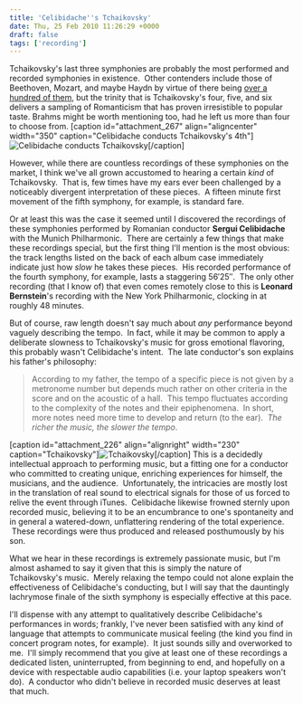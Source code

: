 ```yaml
---
title: 'Celibidache''s Tchaikovsky'
date: Thu, 25 Feb 2010 11:26:29 +0000
draft: false
tags: ['recording']
---
```


Tchaikovsky's last three symphonies are probably the most performed and recorded symphonies in existence.  Other contenders include those of Beethoven, Mozart, and maybe Haydn by virtue of there being [over a hundred of them](http://en.wikipedia.org/wiki/List_of_symphonies_by_Joseph_Haydn "List of Haydn symphonies"), but the trinity that is Tchaikovsky's four, five, and six delivers a sampling of Romanticism that has proven irresistible to popular taste. Brahms might be worth mentioning too, had he left us more than four to choose from. \[caption id="attachment\_267" align="aligncenter" width="350" caption="Celibidache conducts Tchaikovsky's 4th"\]![Celibidache conducts Tchaikovsky](https://alexchao-blog-media.s3.amazonaws.com/2021/07/0634f-celibidache-tchaikovsky.jpg "Celibidache conducts Tchaikovsky")\[/caption\]

However, while there are countless recordings of these symphonies on the market, I think we've all grown accustomed to hearing a certain _kind_ of Tchaikovsky.  That is, few times have my ears ever been challenged by a noticeably divergent interpretation of these pieces.  A fifteen minute first movement of the fifth symphony, for example, is standard fare.

Or at least this was the case it seemed until I discovered the recordings of these symphonies performed by Romanian conductor **Sergui Celibidache** with the Munich Philharmonic.  There are certainly a few things that make these recordings special, but the first thing I'll mention is the most obvious: the track lengths listed on the back of each album case immediately indicate just how _slow_ he takes these pieces.  His recorded performance of the fourth symphony, for example, lasts a staggering 56′25″.  The only other recording (that I know of) that even comes remotely close to this is **Leonard Bernstein**'s recording with the New York Philharmonic, clocking in at roughly 48 minutes.

But of course, raw length doesn't say much about _any_ performance beyond vaguely describing the tempo.  In fact, while it may be common to apply a deliberate slowness to Tchaikovsky's music for gross emotional flavoring, this probably wasn't Celibidache's intent.  The late conductor's son explains his father's philosophy:

> According to my father, the tempo of a specific piece is not given by a metronome number but depends much rather on other criteria in the score and on the acoustic of a hall.  This tempo fluctuates according to the complexity of the notes and their epiphenomena.  In short, more notes need more time to develop and return (to the ear).  _The richer the music, the slower the tempo_.

\[caption id="attachment\_226" align="alignright" width="230" caption="Tchaikovsky"\]![Tchaikovsky](http://alexchao.com/wp-content/uploads/2010/02/tchaikovsky-1.jpg "Tchaikovsky")\[/caption\] This is a decidedly intellectual approach to performing music, but a fitting one for a conductor who committed to creating unique, enriching experiences for himself, the musicians, and the audience.  Unfortunately, the intricacies are mostly lost in the translation of real sound to electrical signals for those of us forced to relive the event through iTunes.  Celibidache likewise frowned sternly upon recorded music, believing it to be an encumbrance to one's spontaneity and in general a watered-down, unflattering rendering of the total experience.  These recordings were thus produced and released posthumously by his son.

What we hear in these recordings is extremely passionate music, but I'm almost ashamed to say it given that this is simply the nature of Tchaikovsky's music.  Merely relaxing the tempo could not alone explain the effectiveness of Celibidache's conducting, but I will say that the dauntingly lachrymose finale of the sixth symphony is especially effective at this pace.

I'll dispense with any attempt to qualitatively describe Celibidache's performances in words; frankly, I've never been satisfied with any kind of language that attempts to communicate musical feeling (the kind you find in concert program notes, for example).  It just sounds silly and overworked to me.  I'll simply recommend that you give at least one of these recordings a dedicated listen, uninterrupted, from beginning to end, and hopefully on a device with respectable audio capabilities (i.e. your laptop speakers won't do).  A conductor who didn't believe in recorded music deserves at least that much.
